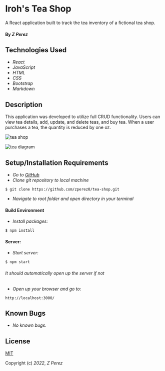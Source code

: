 # Iroh's Tea Shop

A React application built to track the tea inventory of a fictional tea shop.
#### By _**Z Perez**_

## Technologies Used
* _React_
* _JavaScript_
* _HTML_
* _CSS_
* _Bootstrap_
* _Markdown_

## Description
This application was developed to utilize full CRUD functionality. Users can view tea details, add, update, and delete teas, and buy tea. When a user purchases a tea, the quantity is reduced by one oz.

![tea shop](https://imgur.com/2MUMEh0)

![tea diagram](https://imgur.com/W2B4ORy)

## Setup/Installation Requirements
* _Go to [GitHub](https://github.com/zperez0/tea-shop.git)_
* _Clone git repository to local machine_
```
$ git clone https://github.com/zperez0/tea-shop.git
```
* _Navigate to root folder and open directory in your terminal_

#### Build Environment
* _Install packages:_
```
$ npm install
```

#### Server:
* _Start server:_
```
$ npm start
```
###### It should automatically open up the server if not

* _Open up your browser and go to:_
```
http://localhost:3000/
```

## Known Bugs
* _No known bugs._

## License
[MIT](https://choosealicense.com/licenses/mit/)

Copyright (c) _2022_, _Z Perez_